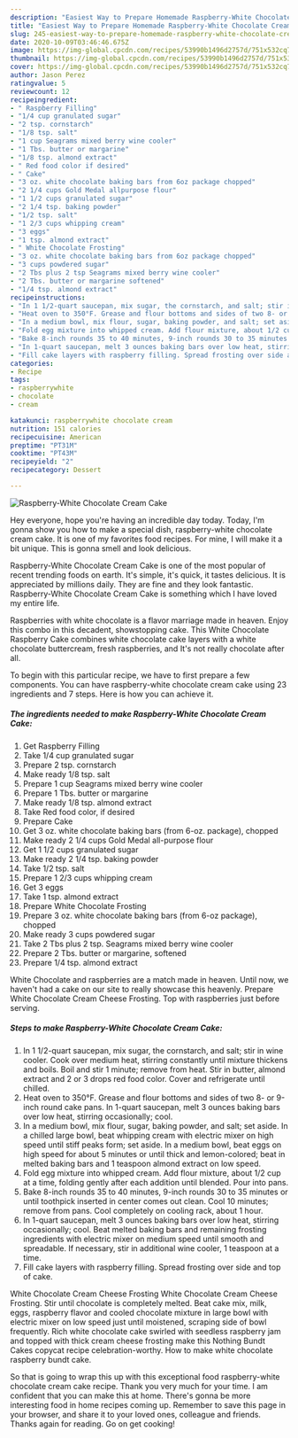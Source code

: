 ```yaml
---
description: "Easiest Way to Prepare Homemade Raspberry-White Chocolate Cream Cake"
title: "Easiest Way to Prepare Homemade Raspberry-White Chocolate Cream Cake"
slug: 245-easiest-way-to-prepare-homemade-raspberry-white-chocolate-cream-cake
date: 2020-10-09T03:46:46.675Z
image: https://img-global.cpcdn.com/recipes/53990b1496d2757d/751x532cq70/raspberry-white-chocolate-cream-cake-recipe-main-photo.jpg
thumbnail: https://img-global.cpcdn.com/recipes/53990b1496d2757d/751x532cq70/raspberry-white-chocolate-cream-cake-recipe-main-photo.jpg
cover: https://img-global.cpcdn.com/recipes/53990b1496d2757d/751x532cq70/raspberry-white-chocolate-cream-cake-recipe-main-photo.jpg
author: Jason Perez
ratingvalue: 5
reviewcount: 12
recipeingredient:
- " Raspberry Filling"
- "1/4 cup granulated sugar"
- "2 tsp. cornstarch"
- "1/8 tsp. salt"
- "1 cup Seagrams mixed berry wine cooler"
- "1 Tbs. butter or margarine"
- "1/8 tsp. almond extract"
- " Red food color if desired"
- " Cake"
- "3 oz. white chocolate baking bars from 6oz package chopped"
- "2 1/4 cups Gold Medal allpurpose flour"
- "1 1/2 cups granulated sugar"
- "2 1/4 tsp. baking powder"
- "1/2 tsp. salt"
- "1 2/3 cups whipping cream"
- "3 eggs"
- "1 tsp. almond extract"
- " White Chocolate Frosting"
- "3 oz. white chocolate baking bars from 6oz package chopped"
- "3 cups powdered sugar"
- "2 Tbs plus 2 tsp Seagrams mixed berry wine cooler"
- "2 Tbs. butter or margarine softened"
- "1/4 tsp. almond extract"
recipeinstructions:
- "In 1 1/2-quart saucepan, mix sugar, the cornstarch, and salt; stir in wine cooler. Cook over medium heat, stirring constantly until mixture thickens and boils. Boil and stir 1 minute; remove from heat. Stir in butter, almond extract and 2 or 3 drops red food color. Cover and refrigerate until chilled."
- "Heat oven to 350°F. Grease and flour bottoms and sides of two 8- or 9-inch round cake pans. In 1-quart saucepan, melt 3 ounces baking bars over low heat, stirring occasionally; cool."
- "In a medium bowl, mix flour, sugar, baking powder, and salt; set aside. In a chilled large bowl, beat whipping cream with electric mixer on high speed until stiff peaks form; set aside. In a medium bowl, beat eggs on high speed for about 5 minutes or until thick and lemon-colored; beat in melted baking bars and 1 teaspoon almond extract on low speed."
- "Fold egg mixture into whipped cream. Add flour mixture, about 1/2 cup at a time, folding gently after each addition until blended. Pour into pans."
- "Bake 8-inch rounds 35 to 40 minutes, 9-inch rounds 30 to 35 minutes or until toothpick inserted in center comes out clean. Cool 10 minutes; remove from pans. Cool completely on cooling rack, about 1 hour."
- "In 1-quart saucepan, melt 3 ounces baking bars over low heat, stirring occasionally; cool. Beat melted baking bars and remaining frosting ingredients with electric mixer on medium speed until smooth and spreadable. If necessary, stir in additional wine cooler, 1 teaspoon at a time."
- "Fill cake layers with raspberry filling. Spread frosting over side and top of cake."
categories:
- Recipe
tags:
- raspberrywhite
- chocolate
- cream

katakunci: raspberrywhite chocolate cream 
nutrition: 151 calories
recipecuisine: American
preptime: "PT31M"
cooktime: "PT43M"
recipeyield: "2"
recipecategory: Dessert

---
```



![Raspberry-White Chocolate Cream Cake](https://img-global.cpcdn.com/recipes/53990b1496d2757d/751x532cq70/raspberry-white-chocolate-cream-cake-recipe-main-photo.jpg)

Hey everyone, hope you're having an incredible day today. Today, I'm gonna show you how to make a special dish, raspberry-white chocolate cream cake. It is one of my favorites food recipes. For mine, I will make it a bit unique. This is gonna smell and look delicious.

Raspberry-White Chocolate Cream Cake is one of the most popular of recent trending foods on earth. It's simple, it's quick, it tastes delicious. It is appreciated by millions daily. They are fine and they look fantastic. Raspberry-White Chocolate Cream Cake is something which I have loved my entire life.

Raspberries with white chocolate is a flavor marriage made in heaven. Enjoy this combo in this decadent, showstopping cake. This White Chocolate Raspberry Cake combines white chocolate cake layers with a white chocolate buttercream, fresh raspberries, and It&#39;s not really chocolate after all.


To begin with this particular recipe, we have to first prepare a few components. You can have raspberry-white chocolate cream cake using 23 ingredients and 7 steps. Here is how you can achieve it.

<!--inarticleads1-->

##### The ingredients needed to make Raspberry-White Chocolate Cream Cake:

1. Get  Raspberry Filling
1. Take 1/4 cup granulated sugar
1. Prepare 2 tsp. cornstarch
1. Make ready 1/8 tsp. salt
1. Prepare 1 cup Seagrams mixed berry wine cooler
1. Prepare 1 Tbs. butter or margarine
1. Make ready 1/8 tsp. almond extract
1. Take  Red food color, if desired
1. Prepare  Cake
1. Get 3 oz. white chocolate baking bars (from 6-oz. package), chopped
1. Make ready 2 1/4 cups Gold Medal all-purpose flour
1. Get 1 1/2 cups granulated sugar
1. Make ready 2 1/4 tsp. baking powder
1. Take 1/2 tsp. salt
1. Prepare 1 2/3 cups whipping cream
1. Get 3 eggs
1. Take 1 tsp. almond extract
1. Prepare  White Chocolate Frosting
1. Prepare 3 oz. white chocolate baking bars (from 6-oz package), chopped
1. Make ready 3 cups powdered sugar
1. Take 2 Tbs plus 2 tsp. Seagrams mixed berry wine cooler
1. Prepare 2 Tbs. butter or margarine, softened
1. Prepare 1/4 tsp. almond extract


White Chocolate and raspberries are a match made in heaven. Until now, we haven&#39;t had a cake on our site to really showcase this heavenly. Prepare White Chocolate Cream Cheese Frosting. Top with raspberries just before serving. 

<!--inarticleads2-->

##### Steps to make Raspberry-White Chocolate Cream Cake:

1. In 1 1/2-quart saucepan, mix sugar, the cornstarch, and salt; stir in wine cooler. Cook over medium heat, stirring constantly until mixture thickens and boils. Boil and stir 1 minute; remove from heat. Stir in butter, almond extract and 2 or 3 drops red food color. Cover and refrigerate until chilled.
1. Heat oven to 350°F. Grease and flour bottoms and sides of two 8- or 9-inch round cake pans. In 1-quart saucepan, melt 3 ounces baking bars over low heat, stirring occasionally; cool.
1. In a medium bowl, mix flour, sugar, baking powder, and salt; set aside. In a chilled large bowl, beat whipping cream with electric mixer on high speed until stiff peaks form; set aside. In a medium bowl, beat eggs on high speed for about 5 minutes or until thick and lemon-colored; beat in melted baking bars and 1 teaspoon almond extract on low speed.
1. Fold egg mixture into whipped cream. Add flour mixture, about 1/2 cup at a time, folding gently after each addition until blended. Pour into pans.
1. Bake 8-inch rounds 35 to 40 minutes, 9-inch rounds 30 to 35 minutes or until toothpick inserted in center comes out clean. Cool 10 minutes; remove from pans. Cool completely on cooling rack, about 1 hour.
1. In 1-quart saucepan, melt 3 ounces baking bars over low heat, stirring occasionally; cool. Beat melted baking bars and remaining frosting ingredients with electric mixer on medium speed until smooth and spreadable. If necessary, stir in additional wine cooler, 1 teaspoon at a time.
1. Fill cake layers with raspberry filling. Spread frosting over side and top of cake.


White Chocolate Cream Cheese Frosting White Chocolate Cream Cheese Frosting. Stir until chocolate is completely melted. Beat cake mix, milk, eggs, raspberry flavor and cooled chocolate mixture in large bowl with electric mixer on low speed just until moistened, scraping side of bowl frequently. Rich white chocolate cake swirled with seedless raspberry jam and topped with thick cream cheese frosting make this Nothing Bundt Cakes copycat recipe celebration-worthy. How to make white chocolate raspberry bundt cake. 

So that is going to wrap this up with this exceptional food raspberry-white chocolate cream cake recipe. Thank you very much for your time. I am confident that you can make this at home. There's gonna be more interesting food in home recipes coming up. Remember to save this page in your browser, and share it to your loved ones, colleague and friends. Thanks again for reading. Go on get cooking!

